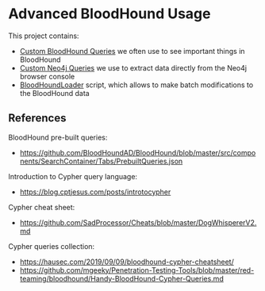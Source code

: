 # Advanced BloodHound Usage

This project contains:
* [Custom BloodHound Queries](BloodHound_Custom_Queries) we often use to see important things in BloodHound
* [Custom Neo4j Queries](Neo4J_Custom_Queries) we use to extract data directly from the Neo4j browser console
* [BloodHoundLoader](BloodHoundLoader) script, which allows to make batch modifications to the BloodHound data

## References
BloodHound pre-built queries:
* https://github.com/BloodHoundAD/BloodHound/blob/master/src/components/SearchContainer/Tabs/PrebuiltQueries.json

Introduction to Cypher query language:
* https://blog.cptjesus.com/posts/introtocypher

Cypher cheat sheet:
* https://github.com/SadProcessor/Cheats/blob/master/DogWhispererV2.md

Cypher queries collection:
* https://hausec.com/2019/09/09/bloodhound-cypher-cheatsheet/
* https://github.com/mgeeky/Penetration-Testing-Tools/blob/master/red-teaming/bloodhound/Handy-BloodHound-Cypher-Queries.md
